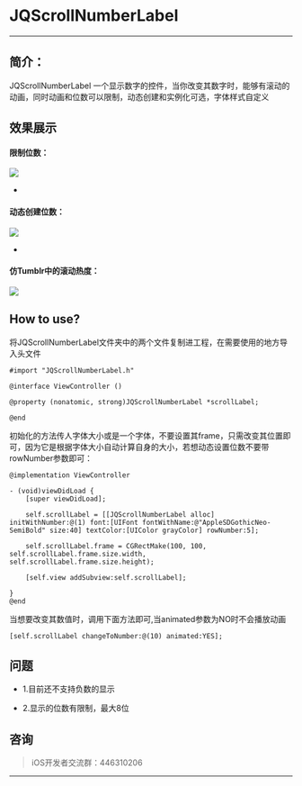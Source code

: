# JQScrollNumberLabel
---
## 简介：

JQScrollNumberLabel 一个显示数字的控件，当你改变其数字时，能够有滚动的动画，同时动画和位数可以限制，动态创建和实例化可选，字体样式自定义 

## 效果展示
#### 限制位数：

![](https://github.com/xiaohange/JQScrollNumberLabel/blob/master/1.gif?raw=true)

-
#### 动态创建位数：

![](https://github.com/xiaohange/JQScrollNumberLabel/blob/master/2.gif?raw=true)

-
#### 仿Tumblr中的滚动热度：

![](https://github.com/xiaohange/JQScrollNumberLabel/blob/master/3.gif?raw=true)

## How to use?

将JQScrollNumberLabel文件夹中的两个文件复制进工程，在需要使用的地方导入头文件

```
#import "JQScrollNumberLabel.h"

@interface ViewController ()

@property (nonatomic, strong)JQScrollNumberLabel *scrollLabel;

@end
```

初始化的方法传人字体大小或是一个字体，不要设置其frame，只需改变其位置即可，因为它是根据字体大小自动计算自身的大小，若想动态设置位数不要带rowNumber参数即可：

```
@implementation ViewController

- (void)viewDidLoad {
    [super viewDidLoad];
    
    self.scrollLabel = [[JQScrollNumberLabel alloc] initWithNumber:@(1) font:[UIFont fontWithName:@"AppleSDGothicNeo-SemiBold" size:40] textColor:[UIColor grayColor] rowNumber:5];
    
    self.scrollLabel.frame = CGRectMake(100, 100, self.scrollLabel.frame.size.width, self.scrollLabel.frame.size.height);
    
    [self.view addSubview:self.scrollLabel];
    
}
@end
```

当想要改变其数值时，调用下面方法即可,当animated参数为NO时不会播放动画
```
[self.scrollLabel changeToNumber:@(10) animated:YES];
```
## 问题

* 1.目前还不支持负数的显示

* 2.显示的位数有限制，最大8位

## 咨询
>iOS开发者交流群：446310206

---

